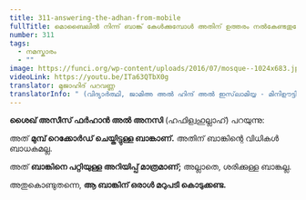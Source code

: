 ```yaml
---
title: 311-answering-the-adhan-from-mobile
fullTitle: മൊബൈലിൽ നിന്ന് ബാങ്ക് കേൾക്കുമ്പോൾ അതിന് ഉത്തരം നൽകേണ്ടതുണ്ടോ?
number: 311
tags:
  - നമസ്കാരം
  - ""
image: https://funci.org/wp-content/uploads/2016/07/mosque--1024x683.jpg
videoLink: https://youtu.be/ITa63QTbX0g
translator: മുജാഹിദ് പറവണ്ണ
translatorInfo: " (വിദ്യാർത്ഥി, ജാമിഅ അൽ ഹിന്ദ് അൽ ഇസ്‌ലാമിയ്യ - മിനിഊട്ടി)"
---
```

**ശൈഖ് അസീസ് ഫർഹാൻ അൽ അനസി** (ഹഫിള്വഹുല്ലാഹ്) പറയുന്നു: 

അത് **മുമ്പ് റെക്കോർഡ് ചെയ്തിട്ടുള്ള ബാങ്കാണ്.** അതിന് ബാങ്കിന്റെ വിധികൾ ബാധകമല്ല.

അത് **ബാങ്കിനെ പറ്റിയുള്ള അറിയിപ്പ് മാത്രമാണ്;** അല്ലാതെ, ശരിക്കുള്ള ബാങ്കല്ല.

അതുകൊണ്ടുതന്നെ, **ആ ബാങ്കിന് ഒരാൾ മറുപടി കൊടുക്കണ്ട.**